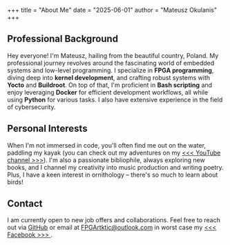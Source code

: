 +++
title = "About Me"
date = "2025-06-01"
author = "Mateusz Okulanis"
+++

## Professional Background

Hey everyone! I'm Mateusz, hailing from the beautiful country, Poland. My professional journey revolves around the fascinating world of embedded systems and low-level programming. I specialize in **FPGA programming**, diving deep into **kernel development**, and crafting robust systems with **Yocto** and **Buildroot**. On top of that, I'm proficient in **Bash scripting** and enjoy leveraging **Docker** for efficient development workflows, all while using **Python** for various tasks. I also have extensive experience in the field of cybersecurity.

## Personal Interests

When I'm not immersed in code, you'll often find me out on the water, paddling my kayak (you can check out my adventures on my [<<< YouTube channel >>>](https://www.youtube.com/channel/UCZ4LH0jrgK2l0PJ-q9K6hTA/videos)). I'm also a passionate bibliophile, always exploring new books, and I channel my creativity into music production and writing poetry. Plus, I have a keen interest in ornithology – there's so much to learn about birds!

## Contact

I am currently open to new job offers and collaborations. Feel free to reach out via [GitHub](https://github.com/FPGArtktic) or email at [FPGArtktic@outlook.com](FPGArtktic@outlook.com) in worst case my [ <<< Facebook >>> ](https://www.facebook.com/Mateusz.Witez/).